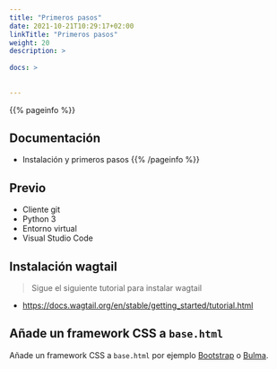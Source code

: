 ```yaml
---
title: "Primeros pasos"
date: 2021-10-21T10:29:17+02:00
linkTitle: "Primeros pasos"
weight: 20
description: >
    
docs: >
    
    
---
```

{{% pageinfo %}}
## Documentación
* Instalación y primeros pasos
{{% /pageinfo %}}

## Previo
* Cliente git
* Python 3
* Entorno virtual
* Visual Studio Code

## Instalación wagtail
> Sigue el siguiente tutorial para instalar wagtail
* https://docs.wagtail.org/en/stable/getting_started/tutorial.html

## Añade un framework CSS a `base.html`
Añade un framework CSS a `base.html` por ejemplo [Bootstrap](https://getbootstrap.com/docs/5.2/getting-started/introduction/) o  [Bulma](https://bulma.io/).